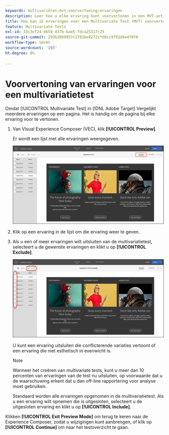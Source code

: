 ```yaml
---
keywords: multivariëren;mvt;voorvertoning;ervaringen
description: Leer hoe u elke ervaring kunt voorvertonen in een MVT-activiteit (Multivariate Test) in Adobe [!DNL Target] met behulp van Visual Experience Composer (VEC).
title: Hoe kan ik ervaringen voor een Multivariate Test (MVT) voorvertonen?
feature: Multivariate Tests
exl-id: 33c3ef24-eb58-437b-bae5-fdca25317c25
source-git-commit: 293b2869957c2781be8272cfd0cc9f82d8e4f0f0
workflow-type: tm+mt
source-wordcount: '193'
ht-degree: 0%

---
```


# Voorvertoning van ervaringen voor een multivariatietest

Omdat [!UICONTROL Multivariate Test] in [!DNL Adobe Target] Vergelijkt meerdere ervaringen op een pagina. Het is handig om de pagina bij elke ervaring voor te vertonen.

1. Van Visual Experience Composer (VEC), klik **[!UICONTROL Preview]**.

   Er wordt een lijst met alle ervaringen weergegeven.

   ![voorvertoning van afbeelding](assets/preview.png)

1. Klik op een ervaring in de lijst om die ervaring weer te geven.

1. Als u een of meer ervaringen wilt uitsluiten van de multivariatietest, selecteert u de gewenste ervaringen en klikt u op **[!UICONTROL Exclude]**.

   ![Ervaringen uitsluiten](/help/main/c-activities/c-multivariate-testing/t-create-multivariate-test/assets/preview-mvt-exclude.png)

   U kunt een ervaring uitsluiten die conflicterende variaties vertoont of een ervaring die niet esthetisch in evenwicht is.

   >[!NOTE]
   >
   >Wanneer het creëren van multivariate tests, kunt u meer dan 10 percenten van ervaringen van de test nu uitsluiten, op voorwaarde dat u de waarschuwing erkent dat u dan off-line rapportering voor analyse moet gebruiken.

   Standaard worden alle ervaringen opgenomen in de multivariatietest. Als u een ervaring wilt opnemen die is uitgesloten, selecteert u de uitgesloten ervaring en klikt u op **[!UICONTROL Include]**.

Klikken **[!UICONTROL Exit Preview Mode]** om terug te keren naar de Experience Composer, zodat u wijzigingen kunt aanbrengen, of klik op **[!UICONTROL Continue]** om naar het testoverzicht te gaan.
